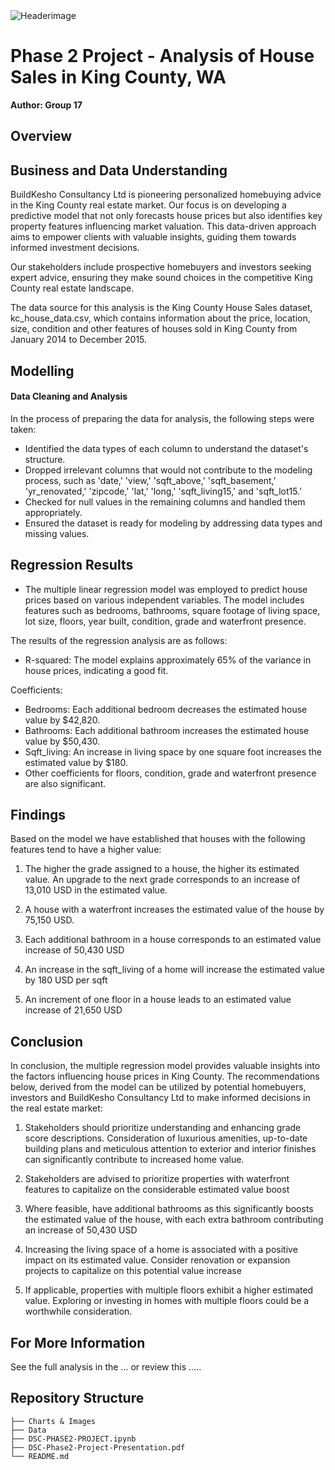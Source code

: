 <img src="./Phase_2/Image1.jpg" alt="Headerimage">

# Phase 2 Project - Analysis of House Sales in King County, WA

**Author: Group 17**

## Overview


## Business and Data Understanding

BuildKesho Consultancy Ltd is pioneering personalized homebuying advice in the King County real estate market. Our focus is on developing a predictive model that not only forecasts house prices but also identifies key property features influencing market valuation. This data-driven approach aims to empower clients with valuable insights, guiding them towards informed investment decisions. 

Our stakeholders include prospective homebuyers and investors seeking expert advice, ensuring they make sound choices in the competitive King County real estate landscape.  

The data source for this analysis is the King County House Sales dataset, kc_house_data.csv, which contains information about the price, location, size, condition and other features of houses sold in King County from January 2014 to December 2015.  

## Modelling

#### Data Cleaning and Analysis

In the process of preparing the data for analysis, the following steps were taken:

- Identified the data types of each column to understand the dataset's structure.
- Dropped irrelevant columns that would not contribute to the modeling process, such as 'date,' 'view,' 'sqft_above,' 'sqft_basement,' 'yr_renovated,' 'zipcode,' 'lat,' 'long,' 'sqft_living15,' and 'sqft_lot15.'
- Checked for null values in the remaining columns and handled them appropriately.
- Ensured the dataset is ready for modeling by addressing data types and missing values.

## Regression Results

- The multiple linear regression model was employed to predict house prices based on various independent variables. The model includes features such as bedrooms, bathrooms, square footage of living space, lot size, floors, year built, condition, grade and waterfront presence.

The results of the regression analysis are as follows:

- R-squared: The model explains approximately 65% of the variance in house prices, indicating a good fit.

Coefficients:

- Bedrooms: Each additional bedroom decreases the estimated house value by $42,820.
- Bathrooms: Each additional bathroom increases the estimated house value by $50,430.
- Sqft_living: An increase in living space by one square foot increases the estimated value by $180.
- Other coefficients for floors, condition, grade and waterfront presence are also significant.

## Findings

Based on the model we have established that houses with the following features tend to have a higher value:

1. The higher the grade assigned to a house, the higher its estimated value. An upgrade to the next grade corresponds to an increase of 13,010 USD in the estimated value.

2. A house with a waterfront increases the estimated value of the house by 75,150 USD.

3. Each additional bathroom in a house corresponds to an estimated value increase of 50,430 USD

4. An increase in the sqft_living of a home will increase the estimated value by 180 USD per sqft

5. An increment of one floor in a house leads to an estimated value increase of 21,650 USD


## Conclusion

In conclusion, the multiple regression model provides valuable insights into the factors influencing house prices in King County. The recommendations below, derived from the model can be utilized by potential homebuyers, investors and BuildKesho Consultancy Ltd to make informed decisions in the real estate market:

1. Stakeholders should prioritize understanding and enhancing grade score descriptions. Consideration of luxurious amenities, up-to-date building plans and meticulous attention to exterior and interior finishes can significantly contribute to increased home value.

2. Stakeholders are advised to prioritize properties with waterfront features to capitalize on the considerable estimated value boost

3. Where feasible, have additional bathrooms as this significantly boosts the estimated value of the house, with each extra bathroom contributing an increase of 50,430 USD

4. Increasing the living space of a home is associated with a positive impact on its estimated value. Consider renovation or expansion projects to capitalize on this potential value increase

5. If applicable, properties with multiple floors exhibit a higher estimated value. Exploring or investing in homes with multiple floors could be a worthwhile consideration.



## For More Information

See the full analysis in the ... or review this .....


## Repository Structure

```
├── Charts & Images
├── Data
├── DSC-PHASE2-PROJECT.ipynb
├── DSC-Phase2-Project-Presentation.pdf
└── README.md
```
